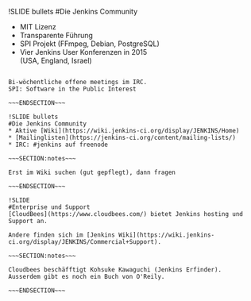 !SLIDE bullets
#Die Jenkins Community
* MIT Lizenz
* Transparente Führung
* SPI Projekt (FFmpeg, Debian, PostgreSQL)
* Vier Jenkins User Konferenzen in 2015  
(USA, England, Israel)

~~~SECTION:notes~~~

Bi-wöchentliche offene meetings im IRC.
SPI: Software in the Public Interest

~~~ENDSECTION~~~

!SLIDE bullets
#Die Jenkins Community
* Aktive [Wiki](https://wiki.jenkins-ci.org/display/JENKINS/Home)
* [Mailinglisten](https://jenkins-ci.org/content/mailing-lists/)
* IRC: #jenkins auf freenode

~~~SECTION:notes~~~

Erst im Wiki suchen (gut gepflegt), dann fragen

~~~ENDSECTION~~~

!SLIDE
#Enterprise und Support
[CloudBees](https://www.cloudbees.com/) bietet Jenkins hosting und Support an.

Andere finden sich im [Jenkins Wiki](https://wiki.jenkins-ci.org/display/JENKINS/Commercial+Support).

~~~SECTION:notes~~~

Cloudbees beschäfftigt Kohsuke Kawaguchi (Jenkins Erfinder).
Ausserdem gibt es noch ein Buch von O'Reily.

~~~ENDSECTION~~~

